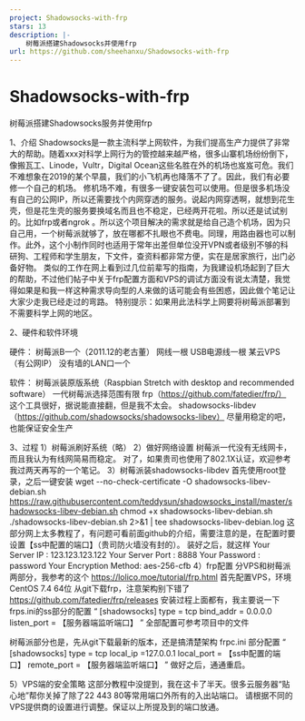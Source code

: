 ```yaml
---
project: Shadowsocks-with-frp
stars: 13
description: |-
    树莓派搭建Shadowsocks并使用frp
url: https://github.com/sheehanxu/Shadowsocks-with-frp
---
```


# Shadowsocks-with-frp
树莓派搭建Shadowsocks服务并使用frp

1、介绍
Shadowsocks是一款主流科学上网软件，为我们提高生产力提供了非常大的帮助。随着xxx对科学上网行为的管控越来越严格，很多山寨机场纷纷倒下，像搬瓦工、Linode，Vultr，Digital Ocean这些名胜在外的机场也岌岌可危。我们不难想象在2019的某个早晨，我们的小飞机再也降落不了了。因此，我们有必要修一个自己的机场。
修机场不难，有很多一键安装包可以使用。但是很多机场没有自己的公网IP，所以还需要找个内网穿透的服务。说起内网穿透啊，就想到花生壳，但是花生壳的服务要换域名而且也不稳定，已经两开花啦。所以还是试试别的。比如frp或者ngrok 。所以这个项目解决的需求就是给自己造个机场，因为只自己用，一个树莓派就够了，放在哪都不扎眼也不费电。同理，用路由器也可以制作。此外，这个小制作同时也适用于常年出差但单位没开VPN或者级别不够的科研狗、工程师和学生朋友，下文件，查资料都非常方便，实在是居家旅行，出门必备好物。
类似的工作在网上看到过几位前辈写的指南，为我建设机场起到了巨大的帮助，不过他们帖子中关于frp配置方面和VPS的调试方面没有说太清楚，我觉得如果是和我一样这种需求导向型的人来做的话可能会有些困惑，因此做个笔记让大家少走我已经走过的弯路。
特别提示：如果用此法科学上网要将树莓派部署到不需要科学上网的地区。

2、硬件和软件环境

硬件：
树莓派B一个（2011.12的老古董）
网线一根 USB电源线一根
某云VPS（有公网IP）
没有墙的LAN口一个

软件：
树莓派装原版系统（Raspbian Stretch with desktop and recommended software）
一代树莓派选择范围有限
frp（https://github.com/fatedier/frp/）
这个工具很好，据说能直接翻，但是我不太会。
shadowsocks-libdev（https://github.com/shadowsocks/shadowsocks-libev）
尽量用稳定的吧，也能保证安全生产

3、过程
1）树莓派刷好系统（略）
2）做好网络设置
树莓派一代没有无线网卡，而且我认为有线网简易而稳定。
对了，如果贵司也使用了802.1X认证，欢迎参考我过两天再写的一个笔记。
3）树莓派装shadowsocks-libdev
首先使用root登录，之后一键安装
wget --no-check-certificate -O shadowsocks-libev-debian.sh https://raw.githubusercontent.com/teddysun/shadowsocks_install/master/shadowsocks-libev-debian.sh
chmod +x shadowsocks-libev-debian.sh
./shadowsocks-libev-debian.sh 2>&1 | tee shadowsocks-libev-debian.log
这部分网上太多教程了，有问题可看前面github的介绍，需要注意的是，在配置时要设置【ss中配置的端口】（贵司防火墙没有封的）。
装好之后，就这样
Your Server IP        :  123.123.123.122 
Your Server Port      :  8888 
Your Password         :  password 
Your Encryption Method:  aes-256-cfb 
4）frp配置
分VPS和树莓派两部分，我参考的这个
https://lolico.moe/tutorial/frp.html
首先配置VPS，环境CentOS 7.4 64位
从git下载frp，注意架构别下错了
https://github.com/fatedier/frp/releases
安装过程上面都有，我主要说一下 frps.ini的ss部分的配置
“
[shadowsocks]
type = tcp
bind_addr = 0.0.0.0
listen_port = 【服务器端监听端口】
”
全部配置可参考项目中的文件

树莓派部分也是，先从git下载最新的版本，还是搞清楚架构
frpc.ini 部分配置
“
[shadowsocks]
type = tcp
local_ip =127.0.0.1
local_port = 【ss中配置的端口】
remote_port = 【服务器端监听端口】
”
做好之后，通通重启。

5）VPS端的安全策略
这部分教程中没提到，我在这卡了半天。很多云服务器“贴心地”帮你关掉了除了22 443 80等常用端口外所有的入出站端口。
请根据不同的VPS提供商的设置进行调整。保证以上所提及到的端口放通。







